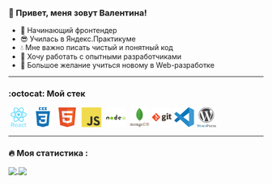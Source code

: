 ### 👋 Привет, меня зовут Валентина!

- 🌱 Начинающий фронтендер
- 😎 Училась в Яндекс.Практикуме
- 💧 Мне важно писать чистый и понятный код
- 👯 Хочу работать с опытными разработчиками
- 🐜 Большое желание учиться новому в Web-разработке
---
### :octocat: Мой стек

<div>
  <img src="https://github.com/devicons/devicon/blob/master/icons/react/react-original-wordmark.svg" title="React" alt="React" width="40" height="40"/>&nbsp;
  <img src="https://github.com/devicons/devicon/blob/master/icons/css3/css3-plain-wordmark.svg"  title="CSS3" alt="CSS" width="40" height="40"/>&nbsp;
  <img src="https://github.com/devicons/devicon/blob/master/icons/html5/html5-original.svg" title="HTML5" alt="HTML" width="40" height="40"/>&nbsp;
  <img src="https://github.com/devicons/devicon/blob/master/icons/javascript/javascript-original.svg" title="JavaScript" alt="JavaScript" width="40" height="40"/>&nbsp;
  <img src="https://github.com/devicons/devicon/blob/master/icons/nodejs/nodejs-original-wordmark.svg" title="NodeJS" alt="NodeJS" width="40" height="40"/>&nbsp;
  <img src="https://github.com/devicons/devicon/blob/master/icons/mongodb/mongodb-original-wordmark.svg" title="MongoDB" **alt="MongoDB" width="40" height="40"/>
  <img src="https://github.com/devicons/devicon/blob/master/icons/git/git-original-wordmark.svg" title="Git" **alt="Git" width="40" height="40"/>
  <img src="https://github.com/devicons/devicon/blob/master/icons/vscode/vscode-original.svg" title="VScode" **alt="VScode" width="40" height="40"/>
  <img src="https://github.com/devicons/devicon/blob/master/icons/wordpress/wordpress-original.svg" title="WordPress" **alt="WordPress" width="40" height="40"/>
</div>

---

### :fire: Моя статистика :

<a href="https://github.com/anuraghazra/github-readme-stats">
  <img  align="center" src="https://github-readme-stats.vercel.app/api?username=Kepova&show_icons=true&theme=swift" />
</a>
<a href="https://github.com/anuraghazra/github-readme-stats">
  <img  align="center" src="https://github-readme-stats.vercel.app/api/top-langs/?username=Kepova&layout=compact&theme=swift&height=195"/>
</a>

<!--
**Kepova/Kepova** is a ✨ _special_ ✨ repository because its `README.md` (this file) appears on your GitHub profile.

Here are some ideas to get you started:

- 🔭 I’m currently working on ...
- 🌱 I’m currently learning ...
- 👯 I’m looking to collaborate on ...
- 🤔 I’m looking for help with ...
- 💬 Ask me about ...
- 📫 How to reach me: ...
- 😄 Pronouns: ...
- ⚡ Fun fact: ...
-->
